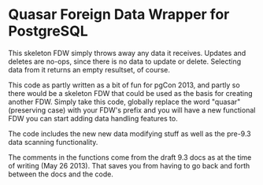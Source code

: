# Quasar Foreign Data Wrapper for PostgreSQL

This skeleton FDW simply throws away any data it receives. Updates and deletes
are no-ops, since there is no data to update or delete. Selecting data from it 
returns an empty resultset, of course.

This code as partly written as a bit of fun for pgCon 2013, and partly so there
would be a skeleton FDW that could be used as the basis for creating another
FDW. Simply take this code, globally replace the word "quasar" (preserving
case) with your FDW's prefix and you will have a new functional FDW you can
start adding data handling features to.

The code includes the new new data modifying stuff as well as the pre-9.3 data
scanning functionality.

The comments in the functions come from the draft 9.3 docs as at the time of
writing (May 26 2013). That saves you from having to go back and forth
between the docs and the code.

